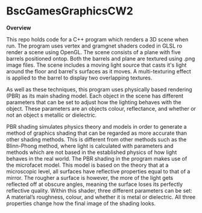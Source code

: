 # BscGamesGraphicsCW2
**Overview**

This repo holds code for a C++ program which renders a 3D scene when run. The program uses vertex and gramgnet shaders coded in GLSL ro render a scene using OpenGL.
The scene consists of a plane with five barrels positioned ontop. Both the barrels and plane are textured using .png image files.
The scene includes a moving light source that casts it's light around the floor and barrel's surfaces as it moves.
A multi-texturing effect is applied to the barrel to display two overlapping textures.

As well as these techniques, this program uses physically based rendering (PBR) as its main shading model.
Each object in the scene has different parameters that can be set to adjust how the lighting behaves with the object. 
These parameters are an objects colour, reflectance, and whether or not an object s metallic or dielectric.

PBR shading simulates physics theory and models in order to generate a method of graphics shading that can be regarded as more accurate than other shading methods.
This is different from other methods such as the Blinn-Phong method, where light is calculated with parameters and methods which are not based in the established physics of how light behaves in the real world.
The PBR shading in the program makes use of the microfacet model. This model is based on the theory that at a microscopic level, all surfaces have reflective properties equal to that of a mirror.
The rougher a surface is however, the more of the light gets reflected off at obscure angles, meaning the surface loses its perfectly reflective quality.
Within this shader, three different parameters can be set: A material’s roughness, colour, and whether it is metal or dielectric.
All three properties change how the final image of the shading looks. 
